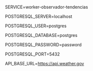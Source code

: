 SERVICE=worker-observador-tendencias

POSTGRESQL_SERVER=localhost

POSTGRESQL_USER=postgres

POSTGRESQL_DATABASE=postgres

POSTGRESQL_PASSWORD=password

POSTGRESQL_PORT=5432

API_BASE_URL=https://api.weather.gov

